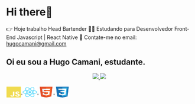 # Hi there🙏
👉 Hoje trabalho Head Bartender 
👨‍🎓 Estudando para Desenvolvedor Front-End 
Javascript | React Native
📧 Contate-me no email: hugocamani@gmail.com

## Oi eu sou a Hugo Camani, estudante. 
<div align="center">
  <a href="https://github.com/hugocamani">
  <img height="180em" src="https://github-readme-stats.vercel.app/api?username=hugocamani&show_icons=true&theme=dark&include_all_commits=true&count_private=true"/>
  <img height="180em" src="https://github-readme-stats.vercel.app/api/top-langs/?username=hugocamani&layout=compact&langs_count=7&theme=dark"/>
</div>

<div style="display: inline_block"><br>
  <img align="center" alt="Hugo-Js" height="30" width="40" src="https://raw.githubusercontent.com/devicons/devicon/master/icons/javascript/javascript-plain.svg">
  <img align="center" alt="Hugo-React" height="30" width="40" src="https://raw.githubusercontent.com/devicons/devicon/master/icons/react/react-original.svg">
  <img align="center" alt="Hugo-HTML" height="30" width="40" src="https://raw.githubusercontent.com/devicons/devicon/master/icons/html5/html5-original.svg">
  <img align="center" alt="Hugo-CSS" height="30" width="40" src="https://raw.githubusercontent.com/devicons/devicon/master/icons/css3/css3-original.svg">
  </div>
  
 
  
